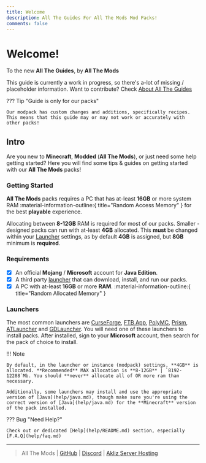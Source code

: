 ```yaml
---
title: Welcome
description: All The Guides For All The Mods Mod Packs!
comments: false
---
```


# Welcome!

To the new **All The Guides**, by **All The Mods**

This guide is currently a work in progress, so there's a-lot of missing / placeholder information. Want to contribute? Check [About All The Guides](guides/contributing/README.md)

??? Tip "Guide is only for our packs"

    Our modpack has custom changes and additions, specifically recipes. This means that this guide may or may not work or accurately with other packs!

## Intro

Are you new to **Minecraft**, **Modded** (**All The Mods**), or just need some help getting started? Here you will find some tips & guides on getting started with our **All The Mods** packs!

### Getting Started

**All The Mods** packs requires a PC that has at-least **16GB** or more system RAM :material-information-outline:{ title="Random Access Memory" } for the best **playable** experience.

Allocating between **8-12GB** RAM is required for most of our packs. Smaller - designed packs can run with at-least **4GB** allocated. This **must** be changed within your [Launcher](#launchers) settings, as by default **4GB** is assigned, but **8GB** minimum is **required**.

### Requirements

- [x] An official **Mojang** / **Microsoft** account for **Java Edition**.
- [x] A third party [launcher](#launchers) that can download, install, and run our packs.
- [x] A PC with at-least **16GB** or more **RAM**. :material-information-outline:{ title="Random Allocated Memory" }

### Launchers

The most common launchers are [CurseForge](https://www.curseforge.com/download/app), [FTB App](https://www.feed-the-beast.com/ftb-app), [PolyMC](https://polymc.org/), [Prism](https://prismlauncher.org/), [ATLauncher](https://atlauncher.com/) and [GDLauncher](https://gdlauncher.com/en/). You will need one of these launchers to install packs. After installed, sign to your **Microsoft** account, then search for the pack of choice to install. 

!!! Note

    By default, in the launcher or instance (modpack) settings, **4GB** is allocated. **Recommended** MAX allocation is **8-12GB** | `8192-12288`Mb. You should **never** allocate all of OR more ram than necessary.

    Additionally, some launchers may install and use the appropriate version of [Java](help/java.md), though make sure you're using the correct version of [Java](help/java.md) for the **Minecraft** version of the pack installed.

??? Bug "Need Help?"

    Check out or dedicated [Help](help/README.md) section, especially [F.A.Q](help/faq.md)

---

> All The Mods | [GitHub](https://github.com/AllTheMods) | [Discord](https://discord.com/invite/allthemods) | [Akliz Server Hosting](https://www.akliz.net/allthemods)
